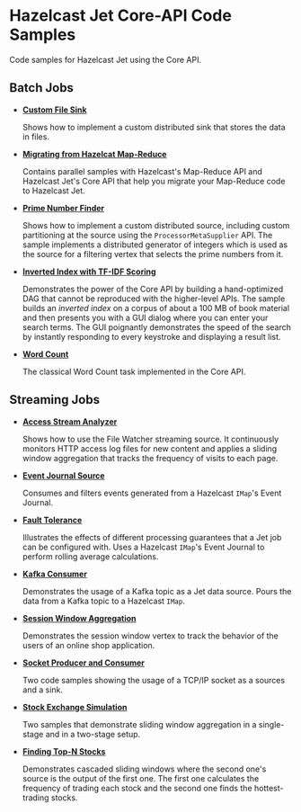 # Hazelcast Jet Core-API Code Samples

Code samples for Hazelcast Jet using the Core API.


## Batch Jobs
  			
- **[Custom File Sink](batch/map-dump/src/main/java/MapDump.java)**   

    Shows how to implement a custom distributed sink that stores the
    data in files.
	
- **[Migrating from Hazelcat Map-Reduce](batch/mapreduce-migration/src/main/java)**  

    Contains parallel samples with Hazelcast's Map-Reduce API and
    Hazelcast Jet's Core API that help you migrate your Map-Reduce code
    to Hazelcast Jet.
	
- **[Prime Number Finder](batch/prime-finder/src/main/java/PrimeFinder.java)** 

	Shows how to implement a custom distributed source, including custom
	partitioning at the source using the `ProcessorMetaSupplier` API.
	The sample implements a distributed generator of integers which is 
	used as the source for a filtering vertex that selects the prime
	numbers from it.
	
- **[Inverted Index with TF-IDF Scoring](batch/tf-idf/src/main/java/TfIdf.java)** 

    Demonstrates the power of the Core API by building a hand-optimized
    DAG that cannot be reproduced with the higher-level APIs. The sample
    builds an _inverted index_ on a corpus of about a 100 MB of book
    material and then presents you with a GUI dialog where you can enter 
    your search terms. The GUI poignantly demonstrates the speed of the
    search by instantly responding to every keystroke and displaying a
    result list.
	
- **[Word Count](batch/wordcount-core-api/src/main/java/WordCountCoreApi.java)**

    The classical Word Count task implemented in the Core API.


## Streaming Jobs


- **[Access Stream Analyzer](streaming/access-stream-analyzer/src/main/java/AccessStreamAnalyzer.java)**

    Shows how to use the File Watcher streaming source. It continuously
    monitors HTTP access log files for new content and applies a sliding
    window aggregation that tracks the frequency of visits to each page.
	
- **[Event Journal Source](streaming/event-journal/src/main/java/StreamEventJournal.java)**

	Consumes and filters events generated from a Hazelcast `IMap`'s
	Event Journal.
	
- **[Fault Tolerance](streaming/fault-tolerance/src/main/java/FaultTolerance.java)**

  Illustrates the effects of different processing guarantees that 
  a Jet job can be configured with. Uses a Hazelcast `IMap`'s Event Journal to perform rolling average calculations.
		
- **[Kafka Consumer](streaming/kafka/src/main/java/ConsumeKafka.java)**

	Demonstrates the usage of a Kafka topic as a Jet data source. Pours
	the data from a Kafka topic to a Hazelcast `IMap`.

- **[Session Window Aggregation](streaming/session-windows/src/main/java/SessionWindowsSample.java)**

  Demonstrates the session window vertex to track the behavior of the
  users of an online shop application.
  
- **[Socket Producer and Consumer](streaming/socket/src/main/java)**

 	Two code samples showing the usage of a TCP/IP socket as a sources
 	and a sink.
	
- **[Stock Exchange Simulation](streaming/stock-exchange/src/main/java)**

    Two samples that demonstrate sliding window aggregation in a
    single-stage and in a two-stage setup.
	
- **[Finding Top-N Stocks](streaming/top-n-stocks/src/main/java/TopNStocks.java)**

    Demonstrates cascaded sliding windows where the second one's source
    is the output of the first one. The first one calculates the
    frequency 	of trading each stock and the second one finds the
    hottest-trading stocks.

